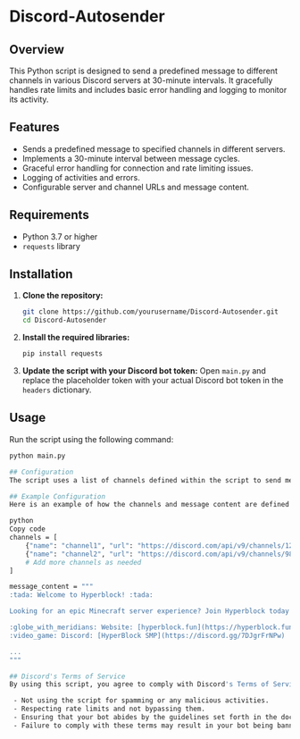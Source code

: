 # Discord-Autosender

## Overview

This Python script is designed to send a predefined message to different channels in various Discord servers at 30-minute intervals. It gracefully handles rate limits and includes basic error handling and logging to monitor its activity.

## Features

- Sends a predefined message to specified channels in different servers.
- Implements a 30-minute interval between message cycles.
- Graceful error handling for connection and rate limiting issues.
- Logging of activities and errors.
- Configurable server and channel URLs and message content.

## Requirements

- Python 3.7 or higher
- `requests` library

## Installation

1. **Clone the repository:**
    ```sh
    git clone https://github.com/yourusername/Discord-Autosender.git
    cd Discord-Autosender
    ```

2. **Install the required libraries:**
    ```sh
    pip install requests
    ```

3. **Update the script with your Discord bot token:**
    Open `main.py` and replace the placeholder token with your actual Discord bot token in the `headers` dictionary.

## Usage

Run the script using the following command:
```sh
python main.py

## Configuration
The script uses a list of channels defined within the script to send messages. You can modify this list to add or remove channels as needed. The message content is also defined within the script and can be customized to fit your needs.

## Example Configuration
Here is an example of how the channels and message content are defined in the script:

python
Copy code
channels = [
    {"name": "channel1", "url": "https://discord.com/api/v9/channels/123456789012345678/messages"},
    {"name": "channel2", "url": "https://discord.com/api/v9/channels/987654321098765432/messages"},
    # Add more channels as needed
]

message_content = """
:tada: Welcome to Hyperblock! :tada:

Looking for an epic Minecraft server experience? Join Hyperblock today!

:globe_with_meridians: Website: [hyperblock.fun](https://hyperblock.fun/)
:video_game: Discord: [HyperBlock SMP](https://discord.gg/7DJgrFrNPw)

...
"""

## Discord's Terms of Service
By using this script, you agree to comply with Discord's Terms of Service and Discord's Developer Terms of Service. This includes but is not limited to:

 - Not using the script for spamming or any malicious activities.
 - Respecting rate limits and not bypassing them.
 - Ensuring that your bot abides by the guidelines set forth in the documentation.
 - Failure to comply with these terms may result in your bot being banned and your account being suspended.
